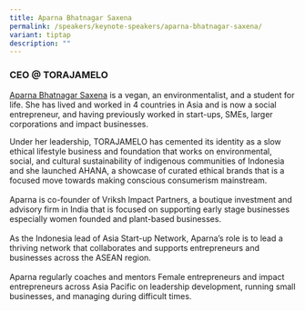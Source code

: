 ```yaml
---
title: Aparna Bhatnagar Saxena
permalink: /speakers/keynote-speakers/aparna-bhatnagar-saxena/
variant: tiptap
description: ""
---
```

<h3><strong>CEO @ TORAJAMELO</strong></h3>
<p><a href="https://www.linkedin.com/in/aparna-saxena/" rel="noopener nofollow" target="_blank">Aparna Bhatnagar Saxena</a> is
a vegan, an environmentalist, and a student for life. She has lived and
worked in 4 countries in Asia and is now a social entrepreneur, and having
previously worked in start-ups, SMEs, larger corporations and impact businesses.</p>
<p>Under her leadership, TORAJAMELO has cemented its identity as a slow ethical
lifestyle business and foundation that works on environmental, social,
and cultural sustainability of indigenous communities of Indonesia and
she launched AHANA, a showcase of curated ethical brands that is a focused
move towards making conscious consumerism mainstream.
<br>
<br>Aparna is co-founder of Vriksh Impact Partners, a boutique investment
and advisory firm in India that is focused on supporting early stage businesses
especially women founded and plant-based businesses.
<br>
<br>As the Indonesia lead of Asia Start-up Network, Aparna’s role is to lead
a thriving network that collaborates and supports entrepreneurs and businesses
across the ASEAN region.
<br>
<br>Aparna regularly coaches and mentors Female entrepreneurs and impact entrepreneurs
across Asia Pacific on leadership development, running small businesses,
and managing during difficult times.</p>